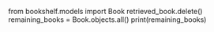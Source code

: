 from bookshelf.models import Book
retrieved_book.delete()
remaining_books = Book.objects.all()
print(remaining_books)

